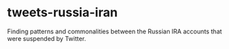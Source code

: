# tweets-russia-iran

Finding patterns and commonalities between the Russian IRA accounts that were suspended by Twitter. 
